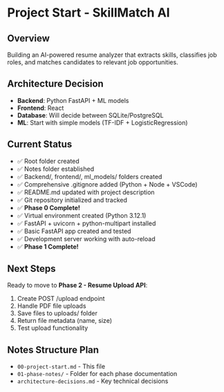 # Project Start - SkillMatch AI

## Overview
Building an AI-powered resume analyzer that extracts skills, classifies job roles, and matches candidates to relevant job opportunities.

## Architecture Decision
- **Backend**: Python FastAPI + ML models
- **Frontend**: React
- **Database**: Will decide between SQLite/PostgreSQL 
- **ML**: Start with simple models (TF-IDF + LogisticRegression)

## Current Status
- ✅ Root folder created
- ✅ Notes folder established
- ✅ Backend/, frontend/, ml_models/ folders created
- ✅ Comprehensive .gitignore added (Python + Node + VSCode)
- ✅ README.md updated with project description
- ✅ Git repository initialized and tracked
- ✅ **Phase 0 Complete!**
- ✅ Virtual environment created (Python 3.12.1)
- ✅ FastAPI + uvicorn + python-multipart installed
- ✅ Basic FastAPI app created and tested
- ✅ Development server working with auto-reload
- ✅ **Phase 1 Complete!**

## Next Steps
Ready to move to **Phase 2 - Resume Upload API**:
1. Create POST /upload endpoint
2. Handle PDF file uploads
3. Save files to uploads/ folder
4. Return file metadata (name, size)
5. Test upload functionality

## Notes Structure Plan
- `00-project-start.md` - This file
- `01-phase-notes/` - Folder for each phase documentation
- `architecture-decisions.md` - Key technical decisions